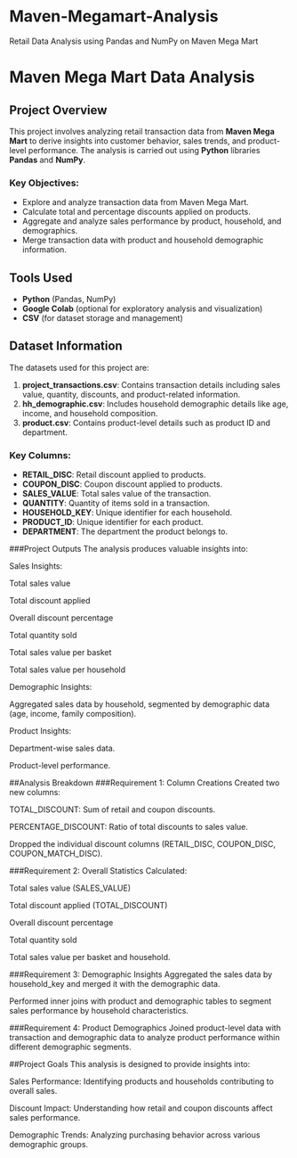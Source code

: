 # Maven-Megamart-Analysis
Retail Data Analysis using Pandas and NumPy on Maven Mega Mart
# Maven Mega Mart Data Analysis

## Project Overview

This project involves analyzing retail transaction data from **Maven Mega Mart** to derive insights into customer behavior, sales trends, and product-level performance. The analysis is carried out using **Python** libraries **Pandas** and **NumPy**.

### Key Objectives:
- Explore and analyze transaction data from Maven Mega Mart.
- Calculate total and percentage discounts applied on products.
- Aggregate and analyze sales performance by product, household, and demographics.
- Merge transaction data with product and household demographic information.

## Tools Used
- **Python** (Pandas, NumPy)
- **Google Colab** (optional for exploratory analysis and visualization)
- **CSV** (for dataset storage and management)

## Dataset Information

The datasets used for this project are:
1. **project_transactions.csv**: Contains transaction details including sales value, quantity, discounts, and product-related information.
2. **hh_demographic.csv**: Includes household demographic details like age, income, and household composition.
3. **product.csv**: Contains product-level details such as product ID and department.

### Key Columns:
- **RETAIL_DISC**: Retail discount applied to products.
- **COUPON_DISC**: Coupon discount applied to products.
- **SALES_VALUE**: Total sales value of the transaction.
- **QUANTITY**: Quantity of items sold in a transaction.
- **HOUSEHOLD_KEY**: Unique identifier for each household.
- **PRODUCT_ID**: Unique identifier for each product.
- **DEPARTMENT**: The department the product belongs to.


###Project Outputs
The analysis produces valuable insights into:

Sales Insights:

Total sales value

Total discount applied

Overall discount percentage

Total quantity sold

Total sales value per basket

Total sales value per household

Demographic Insights:

Aggregated sales data by household, segmented by demographic data (age, income, family composition).

Product Insights:

Department-wise sales data.

Product-level performance.

##Analysis Breakdown
###Requirement 1: Column Creations
Created two new columns:

TOTAL_DISCOUNT: Sum of retail and coupon discounts.

PERCENTAGE_DISCOUNT: Ratio of total discounts to sales value.

Dropped the individual discount columns (RETAIL_DISC, COUPON_DISC, COUPON_MATCH_DISC).

###Requirement 2: Overall Statistics
Calculated:

Total sales value (SALES_VALUE)

Total discount applied (TOTAL_DISCOUNT)

Overall discount percentage

Total quantity sold

Total sales value per basket and household.

###Requirement 3: Demographic Insights
Aggregated the sales data by household_key and merged it with the demographic data.

Performed inner joins with product and demographic tables to segment sales performance by household characteristics.

###Requirement 4: Product Demographics
Joined product-level data with transaction and demographic data to analyze product performance within different demographic segments.

##Project Goals
This analysis is designed to provide insights into:

Sales Performance: Identifying products and households contributing to overall sales.

Discount Impact: Understanding how retail and coupon discounts affect sales performance.

Demographic Trends: Analyzing purchasing behavior across various demographic groups.
